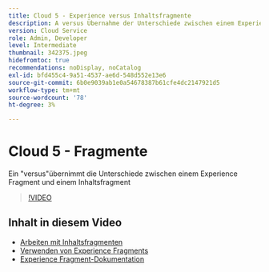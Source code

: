 ```yaml
---
title: Cloud 5 - Experience versus Inhaltsfragmente
description: A versus Übernahme der Unterschiede zwischen einem Experience Fragment und einem Inhaltsfragment
version: Cloud Service
role: Admin, Developer
level: Intermediate
thumbnail: 342375.jpeg
hidefromtoc: true
recommendations: noDisplay, noCatalog
exl-id: bfd455c4-9a51-4537-ae6d-548d552e13e6
source-git-commit: 6b0e9039ab1e0a54678387b61cfe4dc2147921d5
workflow-type: tm+mt
source-wordcount: '78'
ht-degree: 3%

---
```


# Cloud 5 - Fragmente

Ein &quot;versus&quot;übernimmt die Unterschiede zwischen einem Experience Fragment und einem Inhaltsfragment

>[!VIDEO](https://video.tv.adobe.com/v/342864)

## Inhalt in diesem Video

+ [Arbeiten mit Inhaltsfragmenten](https://experienceleague.adobe.com/docs/experience-manager-cloud-service/content/assets/content-fragments/content-fragments.html)
+ [Verwenden von Experience Fragments](https://experienceleague.adobe.com/docs/experience-manager-learn/sites/experience-fragments/experience-fragments-feature-video-use.html)
+ [Experience Fragment-Dokumentation](https://experienceleague.adobe.com/docs/experience-manager-cloud-service/content/sites/authoring/fundamentals/experience-fragments.html)